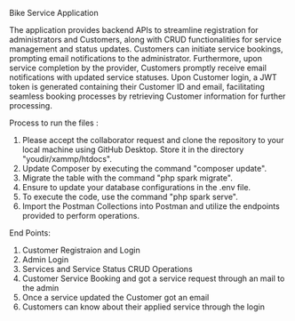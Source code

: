 Bike Service Application

The application provides backend APIs to streamline registration for administrators and Customers, along with CRUD functionalities for service management and status updates. Customers can initiate service bookings, prompting email notifications to the administrator. Furthermore, upon service completion by the provider, Customers promptly receive email notifications with updated service statuses. Upon Customer login, a JWT token is generated containing their Customer ID and email, facilitating seamless booking processes by retrieving Customer information for further processing.

Process to run the files : 

1. Please accept the collaborator request and clone the repository to your local machine using GitHub Desktop. Store it in the      directory "youdir/xammp/htdocs".
2. Update Composer by executing the command "composer update".
3. Migrate the table with the command "php spark migrate".
4. Ensure to update your database configurations in the .env file.
5. To execute the code, use the command "php spark serve".
6. Import the Postman Collections into Postman and utilize the endpoints provided to perform operations.

End Points:

1. Customer Registraion and Login
2. Admin Login
3. Services and Service Status CRUD Operations
4. Customer Service Booking and got a service request through an mail to the admin
5. Once a service updated the Customer got an email
6. Customers can know about their applied service through the login 